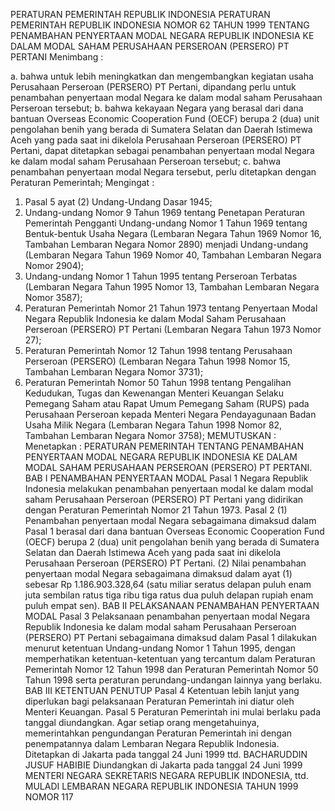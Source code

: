  PERATURAN PEMERINTAH REPUBLIK INDONESIA PERATURAN PEMERINTAH REPUBLIK INDONESIA NOMOR 62 TAHUN 1999 TENTANG PENAMBAHAN PENYERTAAN MODAL NEGARA REPUBLIK INDONESIA KE DALAM MODAL SAHAM PERUSAHAAN PERSEROAN (PERSERO) PT PERTANI
Menimbang :

a. bahwa untuk lebih meningkatkan dan mengembangkan kegiatan usaha Perusahaan Perseroan (PERSERO) PT Pertani, dipandang perlu untuk penambahan penyertaan modal Negara ke dalam modal saham Perusahaan Perseroan tersebut;
b. bahwa kekayaan Negara yang berasal dari dana bantuan Overseas Economic Cooperation Fund (OECF) berupa 2 (dua) unit pengolahan benih yang berada di Sumatera Selatan dan Daerah Istimewa Aceh yang pada saat ini dikelola Perusahaan Perseroan (PERSERO) PT Pertani, dapat ditetapkan sebagai penambahan penyertaan modal Negara ke dalam modal saham Perusahaan Perseroan tersebut;
c. bahwa penambahan penyertaan modal Negara tersebut, perlu ditetapkan dengan Peraturan Pemerintah;
Mengingat :

1. Pasal 5 ayat (2) Undang-Undang Dasar 1945;
2. Undang-undang Nomor 9 Tahun 1969 tentang Penetapan Peraturan Pemerintah Pengganti Undang-undang Nomor 1 Tahun 1969 tentang Bentuk-bentuk Usaha Negara (Lembaran Negara Tahun 1969 Nomor 16, Tambahan Lembaran Negara Nomor 2890) menjadi Undang-undang (Lembaran Negara Tahun 1969 Nomor 40, Tambahan Lembaran Negara Nomor 2904);
3. Undang-undang Nomor 1 Tahun 1995 tentang Perseroan Terbatas (Lembaran Negara Tahun 1995 Nomor 13, Tambahan Lembaran Negara Nomor 3587);
4. Peraturan Pemerintah Nomor 21 Tahun 1973 tentang Penyertaan Modal Negara Republik Indonesia ke dalam Modal Saham Perusahaan Perseroan (PERSERO) PT Pertani (Lembaran Negara Tahun 1973 Nomor 27);
5. Peraturan Pemerintah Nomor 12 Tahun 1998 tentang Perusahaan Perseroan (PERSERO) (Lembaran Negara Tahun 1998 Nomor 15, Tambahan Lembaran Negara Nomor 3731);
6. Peraturan Pemerintah Nomor 50 Tahun 1998 tentang Pengalihan Kedudukan, Tugas dan Kewenangan Menteri Keuangan Selaku Pemegang Saham atau Rapat Umum Pemegang Saham (RUPS) pada Perusahaan Perseroan kepada Menteri Negara Pendayagunaan Badan Usaha Milik Negara (Lembaran Negara Tahun 1998 Nomor 82, Tambahan Lembaran Negara Nomor 3758);
MEMUTUSKAN :
 Menetapkan : PERATURAN PEMERINTAH TENTANG PENAMBAHAN PENYERTAAN MODAL NEGARA REPUBLIK INDONESIA KE DALAM MODAL SAHAM PERUSAHAAN PERSEROAN (PERSERO) PT PERTANI.
BAB I PENAMBAHAN PENYERTAAN MODAL
Pasal 1
Negara Republik Indonesia melakukan penambahan penyertaan modal ke dalam modal saham Perusahaan Perseroan (PERSERO) PT Pertani yang didirikan dengan Peraturan Pemerintah Nomor 21 Tahun 1973.
Pasal 2
(1) Penambahan penyertaan modal Negara sebagaimana dimaksud dalam Pasal 1 berasal dari dana bantuan Overseas Economic Cooperation Fund (OECF) berupa 2 (dua) unit pengolahan benih yang berada di Sumatera Selatan dan Daerah Istimewa Aceh yang pada saat ini dikelola Perusahaan Perseroan (PERSERO) PT Pertani.
(2) Nilai penambahan penyertaan modal Negara sebagaimana dimaksud dalam ayat (1) sebesar Rp 1.186.903.328,64 (satu miliar seratus delapan puluh enam juta sembilan ratus tiga ribu tiga ratus dua puluh delapan rupiah enam puluh empat sen).
BAB II PELAKSANAAN PENAMBAHAN PENYERTAAN MODAL
Pasal 3
Pelaksanaan penambahan penyertaan modal Negara Republik Indonesia ke dalam modal saham Perusahaan Perseroan (PERSERO) PT Pertani sebagaimana dimaksud dalam Pasal 1 dilakukan menurut ketentuan Undang-undang Nomor 1 Tahun 1995, dengan memperhatikan ketentuan-ketentuan yang tercantum dalam Peraturan Pemerintah Nomor 12 Tahun 1998 dan Peraturan Pemerintah Nomor 50 Tahun 1998 serta peraturan perundang-undangan lainnya yang berlaku.
BAB III KETENTUAN PENUTUP
Pasal 4
Ketentuan lebih lanjut yang diperlukan bagi pelaksanaan Peraturan Pemerintah ini diatur oleh Menteri Keuangan.
Pasal 5
Peraturan Pemerintah ini mulai berlaku pada tanggal diundangkan.
Agar setiap orang mengetahuinya, memerintahkan pengundangan Peraturan Pemerintah ini dengan penempatannya dalam Lembaran Negara Republik Indonesia. Ditetapkan di Jakarta pada tanggal 24 Juni 1999 ttd. BACHARUDDIN JUSUF HABIBIE Diundangkan di Jakarta pada tanggal 24 Juni 1999 MENTERI NEGARA SEKRETARIS NEGARA REPUBLIK INDONESIA, ttd. MULADI LEMBARAN NEGARA REPUBLIK INDONESIA TAHUN 1999 NOMOR 117